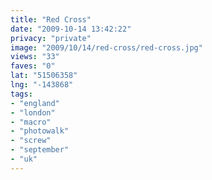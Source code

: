 ```yaml
---
title: "Red Cross"
date: "2009-10-14 13:42:22"
privacy: "private"
image: "2009/10/14/red-cross/red-cross.jpg"
views: "33"
faves: "0"
lat: "51506358"
lng: "-143868"
tags:
- "england"
- "london"
- "macro"
- "photowalk"
- "screw"
- "september"
- "uk"
---
```

<a href="/photos/2009/10/14/red-cross" rel="nofollow"></a>
